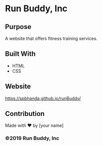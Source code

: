 # Run Buddy, Inc

## Purpose
A website that offers fitness training services. 

## Built With
* HTML
* CSS

## Website
https://spbhanda.github.io/runBuddy/

## Contribution
Made with ❤️ by [your name]

### ©️2019 Run Buddy, Inc 
